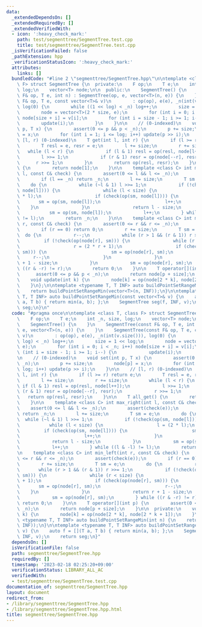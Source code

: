 ```yaml
---
data:
  _extendedDependsOn: []
  _extendedRequiredBy: []
  _extendedVerifiedWith:
  - icon: ':heavy_check_mark:'
    path: test/segmenttree/SegmentTree.test.cpp
    title: test/segmenttree/SegmentTree.test.cpp
  _isVerificationFailed: false
  _pathExtension: hpp
  _verificationStatusIcon: ':heavy_check_mark:'
  attributes:
    links: []
  bundledCode: "#line 2 \"segmenttree/SegmentTree.hpp\"\n\ntemplate <class T, class\
    \ F> struct SegmentTree {\n  private:\n    F op;\n    T e;\n    int _n, size,\
    \ log;\n    vector<T> node;\n\n  public:\n    SegmentTree() {\n    }\n    SegmentTree(const\
    \ F& op, T e, int n) : SegmentTree(op, e, vector<T>(n, e)) {\n    }\n    SegmentTree(const\
    \ F& op, T e, const vector<T>& v)\n        : op(op), e(e), _n(int(v.size())),\
    \ log(0) {\n        while ((1 << log) < _n) log++;\n        size = 1 << log;\n\
    \        node = vector<T>(2 * size, e);\n        for (int i = 0; i < _n; i++)\
    \ node[size + i] = v[i];\n        for (int i = size - 1; i >= 1; i--) {\n    \
    \        update(i);\n        }\n    }\n\n    // (0-indexed)\n    void set(int\
    \ p, T x) {\n        assert(0 <= p && p < _n);\n        p += size;\n        node[p]\
    \ = x;\n        for (int i = 1; i <= log; i++) update(p >> i);\n    }\n\n    //\
    \ [l, r) (0-indexed)\n    T get(int l, int r) {\n        if (l >= r) return e;\n\
    \        T resl = e, resr = e;\n        l += size;\n        r += size;\n     \
    \   while (l < r) {\n            if (l & 1) resl = op(resl, node[l++]);\n    \
    \        l >>= 1;\n            if (r & 1) resr = op(node[--r], resr);\n      \
    \      r >>= 1;\n        }\n        return op(resl, resr);\n    }\n\n    T all_get()\
    \ {\n        return node[1];\n    }\n\n    template <class C> int max_right(int\
    \ l, const C& check) {\n        assert(0 <= l && l <= _n);\n        assert(check(e));\n\
    \        if (l == _n) return _n;\n        l += size;\n        T sm = e;\n    \
    \    do {\n            while (~l & 1) l >>= 1;\n            if (!check(op(sm,\
    \ node[l]))) {\n                while (l < size) {\n                    l = (2\
    \ * l);\n                    if (check(op(sm, node[l]))) {\n                 \
    \       sm = op(sm, node[l]);\n                        l++;\n                \
    \    }\n                }\n                return l - size;\n            }\n \
    \           sm = op(sm, node[l]);\n            l++;\n        } while ((l & -l)\
    \ != l);\n        return _n;\n    }\n\n    template <class C> int min_left(int\
    \ r, const C& check) {\n        assert(0 <= r && r <= _n);\n        assert(check(e));\n\
    \        if (r == 0) return 0;\n        r += size;\n        T sm = e;\n      \
    \  do {\n            r--;\n            while (r > 1 && (r & 1)) r >>= 1;\n   \
    \         if (!check(op(node[r], sm))) {\n                while (r < size) {\n\
    \                    r = (2 * r + 1);\n                    if (check(op(node[r],\
    \ sm))) {\n                        sm = op(node[r], sm);\n                   \
    \     r--;\n                    }\n                }\n                return r\
    \ + 1 - size;\n            }\n            sm = op(node[r], sm);\n        } while\
    \ ((r & -r) != r);\n        return 0;\n    }\n\n    T operator[](int p) {\n  \
    \      assert(0 <= p && p < _n);\n        return node[p + size];\n    }\n\n  private:\n\
    \    void update(int k) {\n        node[k] = op(node[2 * k], node[2 * k + 1]);\n\
    \    }\n};\n\ntemplate <typename T, T INF> auto buildPointSetRangeMin(int n) {\n\
    \    return buildPointSetRangeMin(vector<T>(n, INF));\n}\n\ntemplate <typename\
    \ T, T INF> auto buildPointSetRangeMin(const vector<T>& v) {\n    auto f = [](T\
    \ a, T b) { return min(a, b); };\n    SegmentTree seg(f, INF, v);\n    return\
    \ seg;\n}\n"
  code: "#pragma once\n\ntemplate <class T, class F> struct SegmentTree {\n  private:\n\
    \    F op;\n    T e;\n    int _n, size, log;\n    vector<T> node;\n\n  public:\n\
    \    SegmentTree() {\n    }\n    SegmentTree(const F& op, T e, int n) : SegmentTree(op,\
    \ e, vector<T>(n, e)) {\n    }\n    SegmentTree(const F& op, T e, const vector<T>&\
    \ v)\n        : op(op), e(e), _n(int(v.size())), log(0) {\n        while ((1 <<\
    \ log) < _n) log++;\n        size = 1 << log;\n        node = vector<T>(2 * size,\
    \ e);\n        for (int i = 0; i < _n; i++) node[size + i] = v[i];\n        for\
    \ (int i = size - 1; i >= 1; i--) {\n            update(i);\n        }\n    }\n\
    \n    // (0-indexed)\n    void set(int p, T x) {\n        assert(0 <= p && p <\
    \ _n);\n        p += size;\n        node[p] = x;\n        for (int i = 1; i <=\
    \ log; i++) update(p >> i);\n    }\n\n    // [l, r) (0-indexed)\n    T get(int\
    \ l, int r) {\n        if (l >= r) return e;\n        T resl = e, resr = e;\n\
    \        l += size;\n        r += size;\n        while (l < r) {\n           \
    \ if (l & 1) resl = op(resl, node[l++]);\n            l >>= 1;\n            if\
    \ (r & 1) resr = op(node[--r], resr);\n            r >>= 1;\n        }\n     \
    \   return op(resl, resr);\n    }\n\n    T all_get() {\n        return node[1];\n\
    \    }\n\n    template <class C> int max_right(int l, const C& check) {\n    \
    \    assert(0 <= l && l <= _n);\n        assert(check(e));\n        if (l == _n)\
    \ return _n;\n        l += size;\n        T sm = e;\n        do {\n          \
    \  while (~l & 1) l >>= 1;\n            if (!check(op(sm, node[l]))) {\n     \
    \           while (l < size) {\n                    l = (2 * l);\n           \
    \         if (check(op(sm, node[l]))) {\n                        sm = op(sm, node[l]);\n\
    \                        l++;\n                    }\n                }\n    \
    \            return l - size;\n            }\n            sm = op(sm, node[l]);\n\
    \            l++;\n        } while ((l & -l) != l);\n        return _n;\n    }\n\
    \n    template <class C> int min_left(int r, const C& check) {\n        assert(0\
    \ <= r && r <= _n);\n        assert(check(e));\n        if (r == 0) return 0;\n\
    \        r += size;\n        T sm = e;\n        do {\n            r--;\n     \
    \       while (r > 1 && (r & 1)) r >>= 1;\n            if (!check(op(node[r],\
    \ sm))) {\n                while (r < size) {\n                    r = (2 * r\
    \ + 1);\n                    if (check(op(node[r], sm))) {\n                 \
    \       sm = op(node[r], sm);\n                        r--;\n                \
    \    }\n                }\n                return r + 1 - size;\n            }\n\
    \            sm = op(node[r], sm);\n        } while ((r & -r) != r);\n       \
    \ return 0;\n    }\n\n    T operator[](int p) {\n        assert(0 <= p && p <\
    \ _n);\n        return node[p + size];\n    }\n\n  private:\n    void update(int\
    \ k) {\n        node[k] = op(node[2 * k], node[2 * k + 1]);\n    }\n};\n\ntemplate\
    \ <typename T, T INF> auto buildPointSetRangeMin(int n) {\n    return buildPointSetRangeMin(vector<T>(n,\
    \ INF));\n}\n\ntemplate <typename T, T INF> auto buildPointSetRangeMin(const vector<T>&\
    \ v) {\n    auto f = [](T a, T b) { return min(a, b); };\n    SegmentTree seg(f,\
    \ INF, v);\n    return seg;\n}"
  dependsOn: []
  isVerificationFile: false
  path: segmenttree/SegmentTree.hpp
  requiredBy: []
  timestamp: '2023-02-18 02:25:20+09:00'
  verificationStatus: LIBRARY_ALL_AC
  verifiedWith:
  - test/segmenttree/SegmentTree.test.cpp
documentation_of: segmenttree/SegmentTree.hpp
layout: document
redirect_from:
- /library/segmenttree/SegmentTree.hpp
- /library/segmenttree/SegmentTree.hpp.html
title: segmenttree/SegmentTree.hpp
---
```

